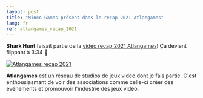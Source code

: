 ```yaml
---
layout: post
title: "Mineo Games présent dans le recap 2021 Atlangames"
lang: fr
ref: atlangames_recap_2021
---
```


<b>Shark Hunt</b> faisait partie de la [vidéo recap 2021 Atlangames](https://bit.ly/3ADtbQp)! Ça devient flippant à 3:34 🥶

<a href="https://bit.ly/3ADtbQp"> <img src="https://i.imgur.com/DzP2Dmy.png" alt="Atlangames recap 2021" /> </a>

<b>Atlangames</b> est un réseau de studios de jeux video dont je fais partie. C'est enthousiasmant de voir des associations comme celle-ci créer des événements et promouvoir l'industrie des jeux vidéo.